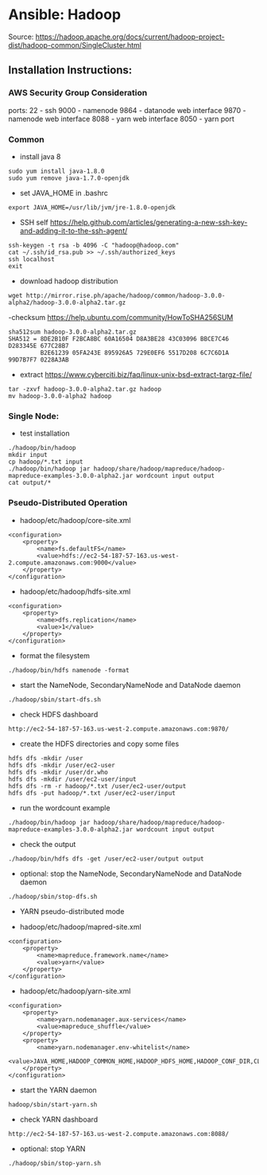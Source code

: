 # Ansible: Hadoop
Source: https://hadoop.apache.org/docs/current/hadoop-project-dist/hadoop-common/SingleCluster.html

## Installation Instructions:

### AWS Security Group Consideration
ports:
22 - ssh
9000 - namenode
9864 - datanode web interface
9870 - namenode web interface
8088 - yarn web interface
8050 - yarn port

### Common
- install java 8
```
sudo yum install java-1.8.0
sudo yum remove java-1.7.0-openjdk
```

- set JAVA_HOME in .bashrc
```
export JAVA_HOME=/usr/lib/jvm/jre-1.8.0-openjdk
```

- SSH self
https://help.github.com/articles/generating-a-new-ssh-key-and-adding-it-to-the-ssh-agent/
```
ssh-keygen -t rsa -b 4096 -C "hadoop@hadoop.com"
cat ~/.ssh/id_rsa.pub >> ~/.ssh/authorized_keys
ssh localhost
exit
```

- download hadoop distribution
```
wget http://mirror.rise.ph/apache/hadoop/common/hadoop-3.0.0-alpha2/hadoop-3.0.0-alpha2.tar.gz
```

-checksum
https://help.ubuntu.com/community/HowToSHA256SUM
```
sha512sum hadoop-3.0.0-alpha2.tar.gz
SHA512 = 8DE2B10F F2BCA8BC 60A16504 D8A3BE28 43C03096 BBCE7C46 D283345E 677C28B7
         B2E61239 05FA243E 895926A5 729E0EF6 5517D208 6C7C6D1A 99D7B7F7 0228A3AB
```

- extract
https://www.cyberciti.biz/faq/linux-unix-bsd-extract-targz-file/
```
tar -zxvf hadoop-3.0.0-alpha2.tar.gz hadoop
mv hadoop-3.0.0-alpha2 hadoop
```


### Single Node:
- test installation
```
./hadoop/bin/hadoop
mkdir input
cp hadoop/*.txt input
./hadoop/bin/hadoop jar hadoop/share/hadoop/mapreduce/hadoop-mapreduce-examples-3.0.0-alpha2.jar wordcount input output
cat output/*
```

### Pseudo-Distributed Operation
- hadoop/etc/hadoop/core-site.xml
```
<configuration>
    <property>
        <name>fs.defaultFS</name>
        <value>hdfs://ec2-54-187-57-163.us-west-2.compute.amazonaws.com:9000</value>
    </property>
</configuration>
```

- hadoop/etc/hadoop/hdfs-site.xml
```
<configuration>
    <property>
        <name>dfs.replication</name>
        <value>1</value>
    </property>
</configuration>
```

- format the filesystem
```
./hadoop/bin/hdfs namenode -format
```

- start the NameNode, SecondaryNameNode and DataNode daemon
```
./hadoop/sbin/start-dfs.sh
```

- check HDFS dashboard
```
http://ec2-54-187-57-163.us-west-2.compute.amazonaws.com:9870/
```

- create the HDFS directories and copy some files
```
hdfs dfs -mkdir /user
hdfs dfs -mkdir /user/ec2-user
hdfs dfs -mkdir /user/dr.who
hdfs dfs -mkdir /user/ec2-user/input
hdfs dfs -rm -r hadoop/*.txt /user/ec2-user/output
hdfs dfs -put hadoop/*.txt /user/ec2-user/input
```

- run the wordcount example
```
./hadoop/bin/hadoop jar hadoop/share/hadoop/mapreduce/hadoop-mapreduce-examples-3.0.0-alpha2.jar wordcount input output
```

- check the output
```
./hadoop/bin/hdfs dfs -get /user/ec2-user/output output
```

- optional: stop the NameNode, SecondaryNameNode and DataNode daemon
```
./hadoop/sbin/stop-dfs.sh
```

- YARN pseudo-distributed mode

- hadoop/etc/hadoop/mapred-site.xml
```
<configuration>
    <property>
        <name>mapreduce.framework.name</name>
        <value>yarn</value>
    </property>
</configuration>
```

- hadoop/etc/hadoop/yarn-site.xml
```
<configuration>
    <property>
        <name>yarn.nodemanager.aux-services</name>
        <value>mapreduce_shuffle</value>
    </property>
    <property>
        <name>yarn.nodemanager.env-whitelist</name>
        <value>JAVA_HOME,HADOOP_COMMON_HOME,HADOOP_HDFS_HOME,HADOOP_CONF_DIR,CLASSPATH_PREPEND_DISTCACHE,HADOOP_YARN_HOME,HADOOP_MAPRED_HOME</value>
    </property>
</configuration>
```

- start the YARN daemon
```
hadoop/sbin/start-yarn.sh
```

- check YARN dashboard
```
http://ec2-54-187-57-163.us-west-2.compute.amazonaws.com:8088/
```

- optional: stop YARN
```
./hadoop/sbin/stop-yarn.sh
```